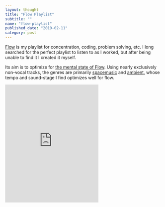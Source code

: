 ```yaml
---
layout: thought
title: "Flow Playlist"
subtitle: ""
name: "flow-playlist"
published_date: "2019-02-11"
category: post
---
```


[Flow][flow-playlist-link] is my playlist for concentration, coding, problem
solving, etc. I long searched for the perfect playlist to listen to as I worked,
but after being unable to find it I created it myself.

Its aim is to optimize for [the mental state of Flow][flow-wiki]. Using nearly
exclusively non-vocal tracks, the genres are primarily [spacemusic][space] and
[ambient][ambient], whose tempo and sound-stage I find optimizes well for flow.

<iframe src="https://open.spotify.com/embed/user/124539266/playlist/5ZwAxFYf7y36Al1e1DKUlu" width="300" height="380" frameborder="0" allowtransparency="true" allow="encrypted-media"></iframe>

[flow-playlist-link]: https://open.spotify.com/user/124539266/playlist/5ZwAxFYf7y36Al1e1DKUlu?si=8rYOAiRwT3mp2QxzzrY0dQ
[flow-wiki]: https://en.wikipedia.org/wiki/Flow_(psychology)
[space]: https://en.wikipedia.org/wiki/Space_music
[ambient]: https://en.wikipedia.org/wiki/Ambient_music

